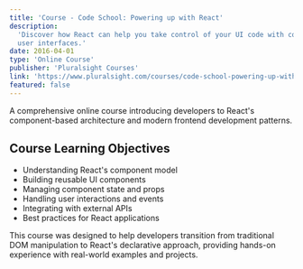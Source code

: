 ```yaml
---
title: 'Course - Code School: Powering up with React'
description:
  'Discover how React can help you take control of your UI code with composable
  user interfaces.'
date: 2016-04-01
type: 'Online Course'
publisher: 'Pluralsight Courses'
link: 'https://www.pluralsight.com/courses/code-school-powering-up-with-react'
featured: false
---
```


A comprehensive online course introducing developers to React's component-based
architecture and modern frontend development patterns.

## Course Learning Objectives

- Understanding React's component model
- Building reusable UI components
- Managing component state and props
- Handling user interactions and events
- Integrating with external APIs
- Best practices for React applications

This course was designed to help developers transition from traditional DOM
manipulation to React's declarative approach, providing hands-on experience with
real-world examples and projects.

